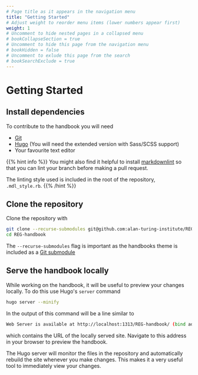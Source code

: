 ```yaml
---
# Page title as it appears in the navigation menu
title: "Getting Started"
# Adjust weight to reorder menu items (lower numbers appear first)
weight: 1
# Uncomment to hide nested pages in a collapsed menu
# bookCollapseSection = true
# Uncomment to hide this page from the navigation menu
# bookHidden = false
# Uncomment to exlude this page from the search
# bookSearchExclude = true
---
```


# Getting Started

## Install dependencies

To contribute to the handbook you will need

- [Git](https://git-scm.com/downloads)
- [Hugo](https://gohugo.io/getting-started/installing/) (You will need the
  extended version with Sass/SCSS support)
- Your favourite text editor

{{% hint info %}}
You might also find it helpful to install
[markdownlint](https://github.com/markdownlint/markdownlint) so that you can
lint your branch before making a pull request.

The linting style used is included in the root of the repository,
`.mdl_style.rb`.
{{% /hint %}}

## Clone the repository

Clone the repository with

```bash
git clone --recurse-submodules git@github.com:alan-turing-institute/REG-handbook.git
cd REG-handbook
```

The `--recurse-submodules` flag is important as the handbooks theme is included
as a [Git submodule](https://git-scm.com/book/en/v2/Git-Tools-Submodules)

## Serve the handbook locally

While working on the handbook, it will be useful to preview your changes
locally. To do this use Hugo's `server` command

```bash
hugo server --minify
```

In the output of this command will be a line similar to

```bash
Web Server is available at http://localhost:1313/REG-handbook/ (bind address 127.0.0.1)
```

which contains the URL of the locally served site. Navigate to this address in
your browser to preview the handbook.

The Hugo server will monitor the files in the repository and
automatically rebuild the site whenever you make changes. This makes it a very
useful tool to immediately view your changes.
